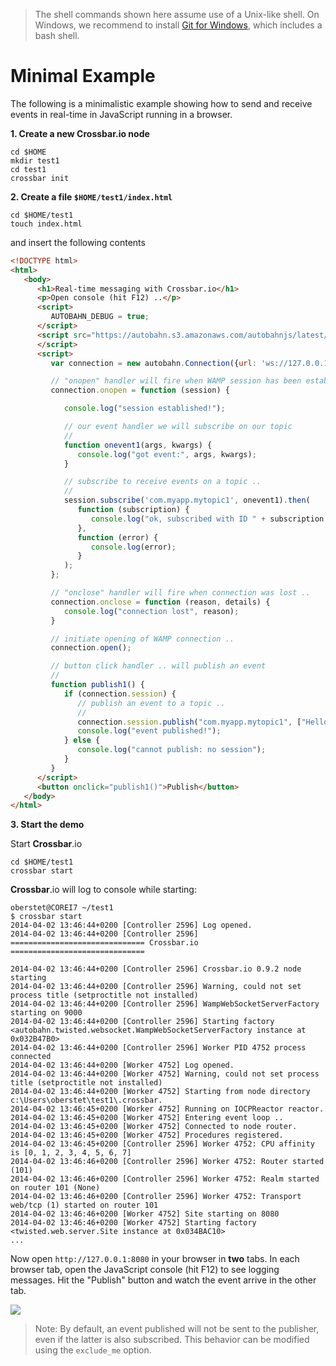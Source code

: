 > The shell commands shown here assume use of a Unix-like shell. On Windows, we recommend to install [Git for Windows](http://msysgit.github.io/), which includes a bash shell.

# Minimal Example

The following is a minimalistic example showing how to send and receive events in real-time in JavaScript running in a browser.

**1. Create a new Crossbar.io node**

```console
cd $HOME
mkdir test1
cd test1
crossbar init
```

**2. Create a file `$HOME/test1/index.html`**

```console
cd $HOME/test1
touch index.html
```

and insert the following contents

```html
<!DOCTYPE html>
<html>
   <body>
      <h1>Real-time messaging with Crossbar.io</h1>
      <p>Open console (hit F12) ..</p>
      <script>
         AUTOBAHN_DEBUG = true;
      </script>
      <script src="https://autobahn.s3.amazonaws.com/autobahnjs/latest/autobahn.min.jgz">
      </script>
      <script>
         var connection = new autobahn.Connection({url: 'ws://127.0.0.1:8080/ws', realm: 'realm1'});

         // "onopen" handler will fire when WAMP session has been established ..
         connection.onopen = function (session) {

            console.log("session established!");

            // our event handler we will subscribe on our topic
            //
            function onevent1(args, kwargs) {
               console.log("got event:", args, kwargs);
            }

            // subscribe to receive events on a topic ..
            //
            session.subscribe('com.myapp.mytopic1', onevent1).then(
               function (subscription) {
                  console.log("ok, subscribed with ID " + subscription.id);
               },
               function (error) {
                  console.log(error);
               }
            ); 
         };

         // "onclose" handler will fire when connection was lost ..
         connection.onclose = function (reason, details) {
            console.log("connection lost", reason);
         }

         // initiate opening of WAMP connection ..
         connection.open();

         // button click handler .. will publish an event
         //
         function publish1() {
            if (connection.session) {
               // publish an event to a topic ..
               //
               connection.session.publish("com.myapp.mytopic1", ["Hello, world!"]);
               console.log("event published!");
            } else {
               console.log("cannot publish: no session");
            }
         }
      </script>
      <button onclick="publish1()">Publish</button>
   </body>
</html>
```

**3. Start the demo**

Start **Crossbar**.io

```console
cd $HOME/test1
crossbar start
```

**Crossbar**.io will log to console while starting:

```console
oberstet@COREI7 ~/test1
$ crossbar start
2014-04-02 13:46:44+0200 [Controller 2596] Log opened.
2014-04-02 13:46:44+0200 [Controller 2596] ============================== Crossbar.io ==============================

2014-04-02 13:46:44+0200 [Controller 2596] Crossbar.io 0.9.2 node starting
2014-04-02 13:46:44+0200 [Controller 2596] Warning, could not set process title (setproctitle not installed)
2014-04-02 13:46:44+0200 [Controller 2596] WampWebSocketServerFactory starting on 9000
2014-04-02 13:46:44+0200 [Controller 2596] Starting factory <autobahn.twisted.websocket.WampWebSocketServerFactory instance at 0x032B47B0>
2014-04-02 13:46:44+0200 [Controller 2596] Worker PID 4752 process connected
2014-04-02 13:46:44+0200 [Worker 4752] Log opened.
2014-04-02 13:46:44+0200 [Worker 4752] Warning, could not set process title (setproctitle not installed)
2014-04-02 13:46:44+0200 [Worker 4752] Starting from node directory c:\Users\oberstet\test1\.crossbar.
2014-04-02 13:46:45+0200 [Worker 4752] Running on IOCPReactor reactor.
2014-04-02 13:46:45+0200 [Worker 4752] Entering event loop ..
2014-04-02 13:46:45+0200 [Worker 4752] Connected to node router.
2014-04-02 13:46:45+0200 [Worker 4752] Procedures registered.
2014-04-02 13:46:45+0200 [Controller 2596] Worker 4752: CPU affinity is [0, 1, 2, 3, 4, 5, 6, 7]
2014-04-02 13:46:46+0200 [Controller 2596] Worker 4752: Router started (101)
2014-04-02 13:46:46+0200 [Controller 2596] Worker 4752: Realm started on router 101 (None)
2014-04-02 13:46:46+0200 [Controller 2596] Worker 4752: Transport web/tcp (1) started on router 101
2014-04-02 13:46:46+0200 [Worker 4752] Site starting on 8080
2014-04-02 13:46:46+0200 [Worker 4752] Starting factory <twisted.web.server.Site instance at 0x034BAC10>
...
```

Now open `http://127.0.0.1:8080` in your browser in **two** tabs. In each browser tab, open the JavaScript console (hit F12) to see logging messages. Hit the "Publish" button and watch the event arrive in the other tab.

![](/static/img/docs/shots/html5_minimal_example.png)

> Note: By default, an event published will not be sent to the publisher, even if the latter is also subscribed. This behavior can be modified using the `exclude_me` option.


